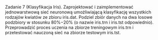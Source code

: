 Zadanie 7 (Klasyfikacja Iris). Zaprojektować i zaimplementować jednowarstwową
sieć neuronową umożliwiającą klasyfikację wszystkich rodzajów
kwiatów ze zbioru iris.dat.
Podziel zbiór danych na dwa losowe podzbiory w stosunku 80%−20% (o nazwie
iris.trn i iris.tst odpowiednio).
Przeprowadzić proces uczenia na zbiorze treningowym iris.trn i przetestować
nauczoną sieć na zbiorze testowym iris.tst.
